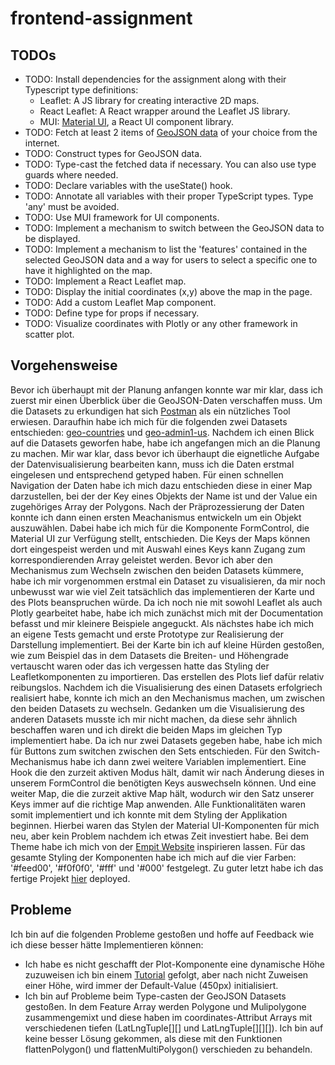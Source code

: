 # frontend-assignment

## TODOs

- TODO: Install dependencies for the assignment along with their Typescript type definitions:
  - Leaflet: A JS library for creating interactive 2D maps.
  - React Leaflet: A React wrapper around the Leaflet JS library.
  - MUI: [Material UI](https://mui.com/), a React UI component library.
- TODO: Fetch at least 2 items of [GeoJSON data](https://datahub.io/collections/geojson) of your choice from the internet.
- TODO: Construct types for GeoJSON data.
- TODO: Type-cast the fetched data if necessary. You can also use type guards where needed.
- TODO: Declare variables with the useState() hook.
- TODO: Annotate all variables with their proper TypeScript types. Type 'any' must be avoided.
- TODO: Use MUI framework for UI components.
- TODO: Implement a mechanism to switch between the GeoJSON data to be displayed.
- TODO: Implement a mechanism to list the 'features' contained in the selected GeoJSON data and a way for users to select a specific one to have it highlighted on the map.
- TODO: Implement a React Leaflet map.
- TODO: Display the initial coordinates (x,y) above the map in the page.
- TODO: Add a custom Leaflet Map component.
- TODO: Define type for props if necessary.
- TODO: Visualize coordinates with Plotly or any other framework in scatter plot.

## Vorgehensweise

Bevor ich überhaupt mit der Planung anfangen konnte war mir klar, dass ich zuerst mir einen Überblick über die GeoJSON-Daten verschaffen muss.
Um die Datasets zu erkundigen hat sich [Postman](https://www.postman.com/) als ein nützliches Tool erwiesen. Daraufhin habe ich mich für die folgenden
zwei Datasets entschieden: [geo-countries](https://pkgstore.datahub.io/core/geo-countries/countries/archive/23f420f929e0e09c39d916b8aaa166fb/countries.geojson) 
und [geo-admin1-us](https://pkgstore.datahub.io/core/geo-admin1-us/admin1-us/archive/832de13f11fc882d18d45e085758e737/admin1-us.geojson). Nachdem ich einen
Blick auf die Datasets geworfen habe, habe ich angefangen mich an die Planung zu machen. Mir war klar, dass bevor ich überhaupt die eignetliche Aufgabe
der Datenvisualisierung bearbeiten kann, muss ich die Daten erstmal eingelesen und entsprechend getyped haben. Für einen schnellen Navigation der Daten habe
ich mich dazu entschieden diese in einer Map darzustellen, bei der der Key eines Objekts der Name ist und der Value ein zugehöriges Array der Polygons.
Nach der Präprozessierung der Daten konnte ich dann einen ersten Meachanismus entwickeln um ein Objekt auszuwählen. Dabei habe ich mich für die Komponente
FormControl, die Material UI zur Verfügung stellt, entschieden. Die Keys der Maps können dort eingespeist werden und mit Auswahl eines Keys kann Zugang zum
korrespondierenden Array geleistet werden. Bevor ich aber den Mechanismus zum Wechseln zwischen den beiden Datasets kümmere, habe ich mir vorgenommen erstmal
ein Dataset zu visualisieren, da mir noch unbewusst war wie viel Zeit tatsächlich das implementieren der Karte und des Plots beanspruchen würde.
Da ich noch nie mit sowohl Leaflet als auch Plotly gearbeitet habe, habe ich mich zunächst mich mit der Documentation befasst und mir kleinere Beispiele
angeguckt. Als nächstes habe ich mich an eigene Tests gemacht und erste Prototype zur Realisierung der Darstellung implementiert. Bei der Karte bin ich auf
kleine Hürden gestoßen, wie zum Beispiel das in dem Datasets die Breiten- und Höhengrade vertauscht waren oder das ich vergessen hatte das Styling der Leafletkomponenten
zu importieren. Das erstellen des Plots lief dafür relativ reibungslos. Nachdem ich die Visualisierung des einen Datasets erfolgriech realisiert habe, konnte ich 
mich an den Mechanismus machen, um zwischen den beiden Datasets zu wechseln. Gedanken um die Visualisierung des anderen Datasets musste ich mir nicht machen,
da diese sehr ähnlich beschaffen waren und ich direkt die beiden Maps im gleichen Typ implementiert habe. Da ich nur zwei Datasets gegeben habe, habe ich mich für
Buttons zum switchen zwischen den Sets entschieden. Für den Switch-Mechanismus habe ich dann zwei weitere Variablen implementiert. Eine Hook die den zurzeit aktiven
Modus hält, damit wir nach Änderung dieses in unserem FormControl die benötigten Keys auswechseln können. Und eine weiter Map, die die zurzeit aktive Map hält,
wodurch wir den Satz unserer Keys immer auf die richtige Map anwenden. Alle Funktionalitäten waren somit implementiert und ich konnte mit dem Styling der Applikation
beginnen. Hierbei waren das Stylen der Material UI-Komponenten für mich neu, aber kein Problem nachdem ich etwas Zeit investiert habe. Bei dem Theme habe ich
mich von der [Empit Website](https://empit.com/) inspirieren lassen. Für das gesamte Styling der Komponenten habe ich mich auf die vier Farben: '#feed00', '#f0f0f0', '#fff'
und '#000' festgelegt. Zu guter letzt habe ich das fertige Projekt [hier](https://kfc-manager.github.io/frontend-assignment/) deployed.

## Probleme

Ich bin auf die folgenden Probleme gestoßen und hoffe auf Feedback wie ich diese besser hätte Implementieren können:

- Ich habe es nicht geschafft der Plot-Komponente eine dynamische Höhe zuzuweisen ich bin einem [Tutorial](https://dev.to/dheerajmurali/building-a-responsive-chart-in-react-with-plotly-js-4on8) gefolgt, aber nach nicht Zuweisen einer Höhe, wird immer der Default-Value (450px) initialisiert.
- Ich bin auf Probleme beim Type-casten der GeoJSON Datasets gestoßen. In dem Feature Array werden Polygone und Mulipolygone zusammengemixt und diese haben im coordinates-Attribut Arrays mit verschiedenen tiefen (LatLngTuple[][] und LatLngTuple[][][]). Ich bin auf keine besser Lösung gekommen, als diese mit den Funktionen flattenPolygon() und flattenMultiPolygon() verschieden zu behandeln.
